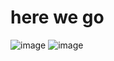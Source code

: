 # here we go
![image](Hui-Wenxuan-Yifan/docs/images/logo.png)
![image](https://res.wx.qq.com/a/wx_fed/wechat_portal/res/static/img/3wJICBA.png)
